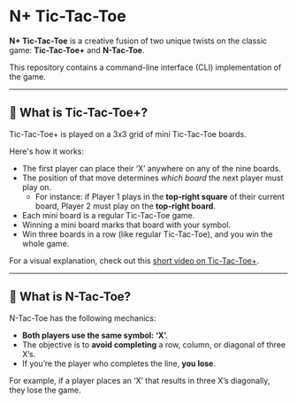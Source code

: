 # N+ Tic-Tac-Toe

**N+ Tic-Tac-Toe** is a creative fusion of two unique twists on the classic game: **Tic-Tac-Toe+** and **N-Tac-Toe**.

This repository contains a command-line interface (CLI) implementation of the game.

---
## 🎯 What is Tic-Tac-Toe+?

Tic-Tac-Toe+ is played on a 3x3 grid of mini Tic-Tac-Toe boards. 

Here's how it works:
- The first player can place their ‘X’ anywhere on any of the nine boards.
- The position of that move determines _which board_ the next player must play on.
  - For instance: if Player 1 plays in the **top-right square** of their current board, Player 2 must play on the **top-right board**.
- Each mini board is a regular Tic-Tac-Toe game.
- Winning a mini board marks that board with your symbol.
- Win three boards in a row (like regular Tic-Tac-Toe), and you win the whole game.

For a visual explanation, check out this [short video on Tic-Tac-Toe+](https://www.youtube.com/watch?v=_Na3a1ZrX7c).

---
## 🚫 What is N-Tac-Toe?

N-Tac-Toe has the following mechanics:
- **Both players use the same symbol: ‘X’.**
- The objective is to **avoid completing** a row, column, or diagonal of three X’s.
- If you’re the player who completes the line, **you lose**.

For example, if a player places an ‘X’ that results in three X’s diagonally, they lose the game.
